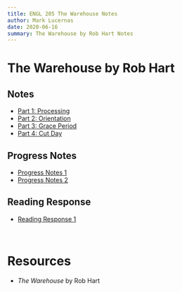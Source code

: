 ```yaml
---
title: ENGL 205 The Warehouse Notes
author: Mark Lucernas
date: 2020-06-16
summary: The Warehouse by Rob Hart Notes
---
```



# The Warehouse by Rob Hart

## Notes

  - [Part 1: Processing](notes/part-1)
  - [Part 2: Orientation](notes/part-2)
  - [Part 3: Grace Period](notes/part-3)
  - [Part 4: Cut Day](notes/part-4)


## Progress Notes

  - [Progress Notes 1](file:../../../../../files/summer-2020/ENGL-205/progress-notes/progress_notes_1.docx)
  - [Progress Notes 2](file:../../../../../files/summer-2020/ENGL-205/progress-notes/progress_notes_2.docx)


## Reading Response

  - [Reading Response 1](file:../../../../../files/summer-2020/ENGL-205/reading-response/reading_response_1.docx)


<br>

# Resources

  - _The Warehouse_ by Rob Hart

